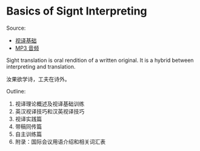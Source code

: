 # Basics of Signt Interpreting

Source:

  * [视译基础](https://zh.b-ok.cc/book/21329947/d2ee1b)
  * [MP3 音频](http://enmajor.heep.cn/)

Sight translation is oral rendition of a written original. It is a hybrid between interpreting and translation.

汝果欲学诗，工夫在诗外。

Outline:

  1. 视译理论概述及视译基础训练
  2. 英汉视译技巧和汉英视译技巧
  3. 视译实践篇
  4. 带稿同传篇
  5. 自主训练篇
  6. 附录：国际会议用语介绍和相关词汇表

